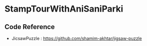 # StampTourWithAniSaniParki
 
## Code Reference
- JicsawPuzzle : https://github.com/shamim-akhtar/jigsaw-puzzle